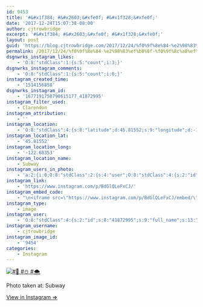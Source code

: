 ```yaml
---
id: 9453
title: '#&#x1f384; #&#x2603;&#xfe0f; #&#x1f328;&#xfe0f;'
date: '2017-12-24T15:07:38-08:00'
author: cjtrowbridge
excerpt: '#&#x1f384; #&#x2603;&#xfe0f; #&#x1f328;&#xfe0f;'
layout: post
guid: 'https://blog.cjtrowbridge.com/2017/12/24/%f0%9f%8e%84-%e2%98%83%ef%b8%8f-%f0%9f%8c%a8%ef%b8%8f/'
permalink: /2017/12/24/%f0%9f%8e%84-%e2%98%83%ef%b8%8f-%f0%9f%8c%a8%ef%b8%8f/
dsgnwrks_instagram_likes:
    - 'O:8:"stdClass":1:{s:5:"count";i:3;}'
dsgnwrks_instagram_comments:
    - 'O:8:"stdClass":1:{s:5:"count";i:0;}'
instagram_created_time:
    - '1514156858'
dsgnwrks_instagram_id:
    - '1677191750790615177_41872995'
instagram_filter_used:
    - Clarendon
instagram_attribution:
    - ''
instagram_location:
    - 'O:8:"stdClass":4:{s:8:"latitude";d:45.81552;s:9:"longitude";d:-122.68353;s:4:"name";s:6:"Subway";s:2:"id";i:280011948834885;}'
instagram_location_lat:
    - '45.81552'
instagram_location_long:
    - '-122.68353'
instagram_location_name:
    - Subway
instagram_users_in_photo:
    - 'a:2:{i:0;O:8:"stdClass":2:{s:4:"user";O:8:"stdClass":4:{s:2:"id";s:8:"41872995";s:9:"full_name";s:13:"CJ Trowbridge";s:15:"profile_picture";s:96:"https://scontent.cdninstagram.com/t51.2885-19/s150x150/13724650_1188772791164794_142557231_a.jpg";s:8:"username";s:12:"cjtrowbridge";}s:8:"position";O:8:"stdClass":2:{s:1:"x";d:0.9305556;s:1:"y";d:0.3783784;}}i:1;O:8:"stdClass":2:{s:4:"user";O:8:"stdClass":4:{s:2:"id";s:10:"1537354302";s:9:"full_name";s:14:"Daniel Simpson";s:15:"profile_picture";s:96:"https://scontent.cdninstagram.com/t51.2885-19/s150x150/13651777_246970249019692_1991976724_a.jpg";s:8:"username";s:13:"dalekjsimpson";}s:8:"position";O:8:"stdClass":2:{s:1:"x";d:0.06458333;s:1:"y";d:0.5315315;}}}'
instagram_link:
    - 'https://www.instagram.com/p/BdGlQLeFxCJ/'
instagram_embed_code:
    - "\n<iframe src=\"https://www.instagram.com/p/BdGlQLeFxCJ/embed/\" width=\"612\" height=\"710\" frameborder=\"0\" scrolling=\"no\" allowtransparency=\"true\" class=\"insta-image-embed\"></iframe>\n"
instagram_type:
    - image
instagram_user:
    - 'O:8:"stdClass":4:{s:2:"id";s:8:"41872995";s:9:"full_name";s:13:"CJ Trowbridge";s:15:"profile_picture";s:96:"https://scontent.cdninstagram.com/t51.2885-19/s150x150/13724650_1188772791164794_142557231_a.jpg";s:8:"username";s:12:"cjtrowbridge";}'
instagram_username:
    - cjtrowbridge
instagram_image_id:
    - '9454'
categories:
    - Instagram
---
```


[![#🎄 #☃️ #🌨️](https://blog.cjtrowbridge.com/wp-content/uploads/2017/12/1514156858-1-1.jpg)](https://www.instagram.com/p/BdGlQLeFxCJ/)

Photo taken at: Subway

[View in Instagram ⇒](https://www.instagram.com/p/BdGlQLeFxCJ/)